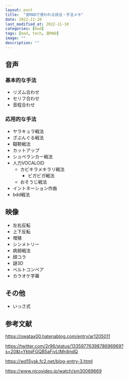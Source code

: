 ```yaml
---
layout: post
title:  "音MADで使われる技法・手法メモ"
date: 2022-11-10
last_modified_at: 2022-11-10
categories: [mad]
tags: [mad, tech, 音MAD]
image: ""
description: ""
---
```


## 音声

### 基本的な手法

- リズム合わせ
- セリフ合わせ
- 音程合わせ

### 応用的な手法

- ヤラキュラ戦法
- ざぶんぐる戦法
- 韃靼戦法
- カットアップ
- シュペランカー戦法
- 人力VOCALOID
  - カビキラメキラリ戦法  
    - ビガビガ戦法
  - おそうじ戦法
- イントネーション作曲
- bdd戦法

## 映像

- 左右反転
- 上下反転
- 増殖
- シンメトリー
- 病弱戦法
- 顔コラ
- 謎3D
- ベルトコンベア
- カラオケ字幕

## その他

- いっさ式

## 参考文献

<https://owatax00.hatenablog.com/entry/ar1205011>

<https://twitter.com/2r96/status/1335977639878696969?s=20&t=YktqFGQB5aFjvLtMrdjndQ>

<https://wd15ysk.fc2.net/blog-entry-3.html>

<https://www.nicovideo.jp/watch/sm30069669>
